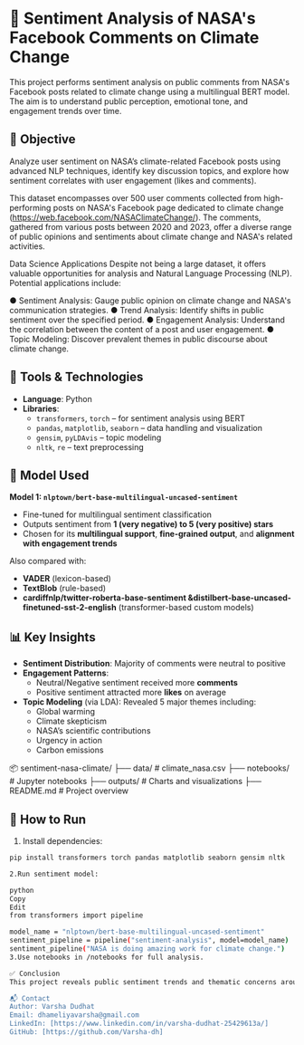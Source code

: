 # 🚀 Sentiment Analysis of NASA's Facebook Comments on Climate Change

This project performs sentiment analysis on public comments from NASA's Facebook posts related to climate change using a multilingual BERT model. The aim is to understand public perception, emotional tone, and engagement trends over time.

## 📌 Objective
Analyze user sentiment on NASA’s climate-related Facebook posts using advanced NLP techniques, identify key discussion topics, and explore how sentiment correlates with user engagement (likes and comments).


This dataset encompasses over 500 user comments collected from high-performing
posts on NASA's Facebook page dedicated to climate change
(https://web.facebook.com/NASAClimateChange/). The comments, gathered from
various posts between 2020 and 2023, offer a diverse range of public opinions and
sentiments about climate change and NASA's related activities.

Data Science Applications
Despite not being a large dataset, it offers valuable opportunities for analysis and
Natural Language Processing (NLP). Potential applications include:

● Sentiment Analysis: Gauge public opinion on climate change and NASA's
communication strategies.
● Trend Analysis: Identify shifts in public sentiment over the specified period.
● Engagement Analysis: Understand the correlation between the content of a
post and user engagement.
● Topic Modeling: Discover prevalent themes in public discourse about climate
change.

## 🧰 Tools & Technologies

- **Language**: Python  
- **Libraries**:
  - `transformers`, `torch` – for sentiment analysis using BERT
  - `pandas`, `matplotlib`, `seaborn` – data handling and visualization
  - `gensim`, `pyLDAvis` – topic modeling
  - `nltk`, `re` – text preprocessing
## 🧠 Model Used

**Model 1: `nlptown/bert-base-multilingual-uncased-sentiment`**  
- Fine-tuned for multilingual sentiment classification  
- Outputs sentiment from **1 (very negative) to 5 (very positive) stars**  
- Chosen for its **multilingual support**, **fine-grained output**, and **alignment with engagement trends**

Also compared with:
- **VADER** (lexicon-based)
- **TextBlob** (rule-based)
- **cardiffnlp/twitter-roberta-base-sentiment &distilbert-base-uncased-finetuned-sst-2-english** (transformer-based custom models)

## 📊 Key Insights

- **Sentiment Distribution**: Majority of comments were neutral to positive  
- **Engagement Patterns**:
  - Neutral/Negative sentiment received more **comments**
  - Positive sentiment attracted more **likes** on average
- **Topic Modeling** (via LDA): Revealed 5 major themes including:
  - Global warming
  - Climate skepticism
  - NASA’s scientific contributions
  - Urgency in action
  - Carbon emissions

📦 sentiment-nasa-climate/
├── data/ # climate_nasa.csv
├── notebooks/ # Jupyter notebooks
├── outputs/ # Charts and visualizations
├── README.md # Project overview

## 📌 How to Run

1. Install dependencies:

```bash
pip install transformers torch pandas matplotlib seaborn gensim nltk

2.Run sentiment model:

python
Copy
Edit
from transformers import pipeline

model_name = "nlptown/bert-base-multilingual-uncased-sentiment"
sentiment_pipeline = pipeline("sentiment-analysis", model=model_name)
sentiment_pipeline("NASA is doing amazing work for climate change.")
3.Use notebooks in /notebooks for full analysis.

✅ Conclusion
This project reveals public sentiment trends and thematic concerns around climate change as discussed on NASA's Facebook page. The multilingual BERT model helped capture nuanced sentiment in a diverse, global dataset.

📬 Contact
Author: Varsha Dudhat
Email: dhameliyavarsha@gmail.com
LinkedIn: [https://www.linkedin.com/in/varsha-dudhat-25429613a/]
GitHub: [https://github.com/Varsha-dh]



